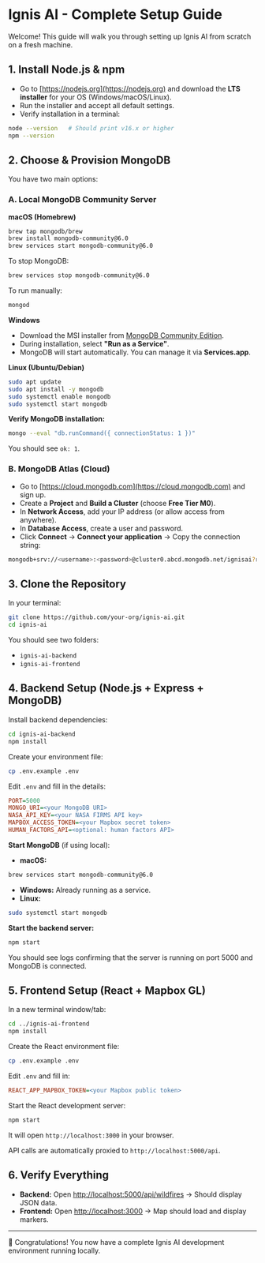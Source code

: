 # Ignis AI - Complete Setup Guide

Welcome! This guide will walk you through setting up Ignis AI from scratch on a fresh machine.

## 1. Install Node.js & npm

- Go to [https://nodejs.org](https://nodejs.org) and download the **LTS installer** for your OS (Windows/macOS/Linux).
- Run the installer and accept all default settings.
- Verify installation in a terminal:

```bash
node --version   # Should print v16.x or higher
npm --version
```

## 2. Choose & Provision MongoDB

You have two main options:

### A. Local MongoDB Community Server

**macOS (Homebrew)**

```bash
brew tap mongodb/brew
brew install mongodb-community@6.0
brew services start mongodb-community@6.0
```

To stop MongoDB:
```bash
brew services stop mongodb-community@6.0
```

To run manually:
```bash
mongod
```

**Windows**

- Download the MSI installer from [MongoDB Community Edition](https://www.mongodb.com/try/download/community).
- During installation, select **"Run as a Service"**.
- MongoDB will start automatically. You can manage it via **Services.app**.

**Linux (Ubuntu/Debian)**

```bash
sudo apt update
sudo apt install -y mongodb
sudo systemctl enable mongodb
sudo systemctl start mongodb
```

**Verify MongoDB installation:**

```bash
mongo --eval "db.runCommand({ connectionStatus: 1 })"
```
You should see `ok: 1`.

### B. MongoDB Atlas (Cloud)

- Go to [https://cloud.mongodb.com](https://cloud.mongodb.com) and sign up.
- Create a **Project** and **Build a Cluster** (choose **Free Tier M0**).
- In **Network Access**, add your IP address (or allow access from anywhere).
- In **Database Access**, create a user and password.
- Click **Connect** → **Connect your application** → Copy the connection string:

```bash
mongodb+srv://<username>:<password>@cluster0.abcd.mongodb.net/ignisai?retryWrites=true&w=majority
```

## 3. Clone the Repository

In your terminal:

```bash
git clone https://github.com/your-org/ignis-ai.git
cd ignis-ai
```

You should see two folders:
- `ignis-ai-backend`
- `ignis-ai-frontend`

## 4. Backend Setup (Node.js + Express + MongoDB)

Install backend dependencies:

```bash
cd ignis-ai-backend
npm install
```

Create your environment file:

```bash
cp .env.example .env
```

Edit `.env` and fill in the details:

```ini
PORT=5000
MONGO_URI=<your MongoDB URI>
NASA_API_KEY=<your NASA FIRMS API key>
MAPBOX_ACCESS_TOKEN=<your Mapbox secret token>
HUMAN_FACTORS_API=<optional: human factors API>
```

**Start MongoDB** (if using local):

- **macOS:**

```bash
brew services start mongodb-community@6.0
```

- **Windows:** Already running as a service.
- **Linux:**

```bash
sudo systemctl start mongodb
```

**Start the backend server:**

```bash
npm start
```

You should see logs confirming that the server is running on port 5000 and MongoDB is connected.

## 5. Frontend Setup (React + Mapbox GL)

In a new terminal window/tab:

```bash
cd ../ignis-ai-frontend
npm install
```

Create the React environment file:

```bash
cp .env.example .env
```

Edit `.env` and fill in:

```ini
REACT_APP_MAPBOX_TOKEN=<your Mapbox public token>
```

Start the React development server:

```bash
npm start
```

It will open `http://localhost:3000` in your browser.

API calls are automatically proxied to `http://localhost:5000/api`.

## 6. Verify Everything

- **Backend:** Open [http://localhost:5000/api/wildfires](http://localhost:5000/api/wildfires) → Should display JSON data.
- **Frontend:** Open [http://localhost:3000](http://localhost:3000) → Map should load and display markers.

---

🎉 Congratulations! You now have a complete Ignis AI development environment running locally.